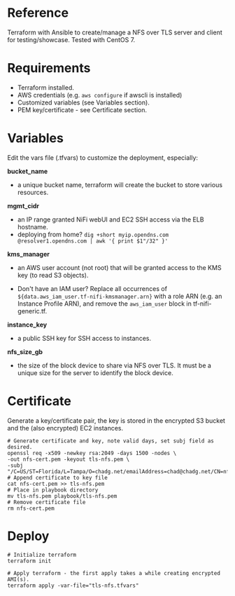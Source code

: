 # Reference
Terraform with Ansible to create/manage a NFS over TLS server and client for testing/showcase. Tested with CentOS 7.

# Requirements
- Terraform installed.
- AWS credentials (e.g. `aws configure` if awscli is installed)
- Customized variables (see Variables section).
- PEM key/certificate - see Certificate section.

# Variables
Edit the vars file (.tfvars) to customize the deployment, especially:

**bucket_name**

- a unique bucket name, terraform will create the bucket to store various resources.

**mgmt_cidr**

- an IP range granted NiFi webUI and EC2 SSH access via the ELB hostname.
- deploying from home? `dig +short myip.opendns.com @resolver1.opendns.com | awk '{ print $1"/32" }'`

**kms_manager**

- an AWS user account (not root) that will be granted access to the KMS key (to read S3 objects).

- Don't have an IAM user? Replace all occurrences of `${data.aws_iam_user.tf-nifi-kmsmanager.arn}` with a role ARN (e.g. an Instance Profile ARN), and remove the `aws_iam_user` block in tf-nifi-generic.tf.

**instance_key**

- a public SSH key for SSH access to instances.

**nfs_size_gb**

- the size of the block device to share via NFS over TLS. It must be a unique size for the server to identify the block device.

# Certificate
Generate a key/certificate pair, the key is stored in the encrypted S3 bucket and the (also encrypted) EC2 instances.
```
# Generate certificate and key, note valid days, set subj field as desired.
openssl req -x509 -newkey rsa:2049 -days 1500 -nodes \
-out nfs-cert.pem -keyout tls-nfs.pem \
-subj "/C=US/ST=Florida/L=Tampa/O=chadg.net/emailAddress=chad@chadg.net/CN=nfstls"
# Append certificate to key file
cat nfs-cert.pem >> tls-nfs.pem
# Place in playbook directory
mv tls-nfs.pem playbook/tls-nfs.pem
# Remove certificate file
rm nfs-cert.pem
```

# Deploy
```
# Initialize terraform
terraform init

# Apply terraform - the first apply takes a while creating encrypted AMI(s).
terraform apply -var-file="tls-nfs.tfvars"
```
